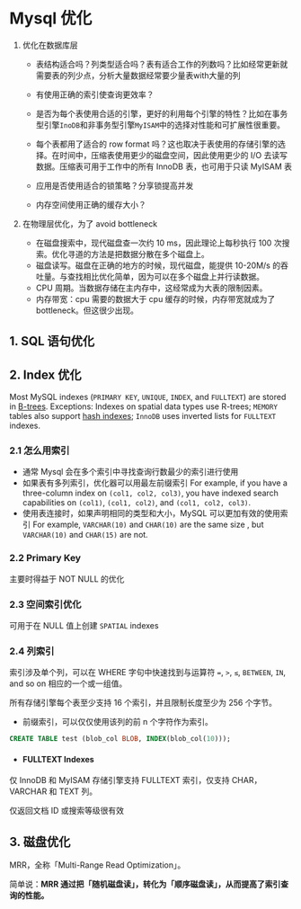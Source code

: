 # Mysql 优化

1. 优化在数据库层

   * 表结构适合吗？列类型适合吗？表有适合工作的列数吗？比如经常更新就需要表的列少点，分析大量数据经常要少量表with大量的列
   * 有使用正确的索引使查询更效率？
   * 是否为每个表使用合适的引擎，更好的利用每个引擎的特性？比如在事务型引擎`InoDB`和非事务型引擎`MyISAM`中的选择对性能和可扩展性很重要。
   * 每个表都用了适合的 row format 吗？这也取决于表使用的存储引擎的选择。在时间中，压缩表使用更少的磁盘空间，因此使用更少的 I/O 去读写数据。压缩表可用于工作中的所有 InnoDB 表，也可用于只读 MyISAM 表

   * 应用是否使用适合的锁策略？分享锁提高并发
   * 内存空间使用正确的缓存大小？

2. 在物理层优化，为了 avoid bottleneck
   * 在磁盘搜索中，现代磁盘查一次约 10 ms，因此理论上每秒执行 100 次搜索。优化寻道的方法是把数据分散在多个磁盘上。
   * 磁盘读写。磁盘在正确的地方的时候，现代磁盘，能提供 10-20M/s 的吞吐量。与查找相比优化简单，因为可以在多个磁盘上并行读数据。
   * CPU 周期。当数据存储在主内存中，这经常成为大表的限制因素。
   * 内存带宽：cpu 需要的数据大于 cpu 缓存的时候，内存带宽就成为了 bottleneck。但这很少出现。

## 1. SQL 语句优化

## 2. Index 优化

 Most MySQL indexes (`PRIMARY KEY`, `UNIQUE`, `INDEX`, and `FULLTEXT`) are stored in [B-trees](https://dev.mysql.com/doc/refman/8.0/en/glossary.html#glos_b_tree). Exceptions: Indexes on spatial data types use R-trees; `MEMORY` tables also support [hash indexes](https://dev.mysql.com/doc/refman/8.0/en/glossary.html#glos_hash_index); `InnoDB` uses inverted lists for `FULLTEXT` indexes. 

### 2.1 怎么用索引

* 通常 Mysql 会在多个索引中寻找查询行数最少的索引进行使用
* 如果表有多列索引，优化器可以用最左前缀索引 For example, if you have a three-column index on `(col1, col2, col3)`, you have indexed search capabilities on `(col1)`, `(col1, col2)`, and `(col1, col2, col3)`. 
* 使用表连接时，如果声明相同的类型和大小，MySQL 可以更加有效的使用索引 For example, `VARCHAR(10)` and `CHAR(10)` are the same size  , but `VARCHAR(10)` and `CHAR(15)` are not. 

### 2.2 Primary Key

主要时得益于 NOT NULL 的优化

### 2.3 空间索引优化

可用于在 NULL 值上创建 `SPATIAL` indexes 

### 2.4 列索引

索引涉及单个列，可以在 WHERE 字句中快速找到与运算符 `=`, `>`, `≤`, `BETWEEN`, `IN`, and so on 相应的一个或一组值。

所有存储引擎每个表至少支持 16 个索引，并且限制长度至少为 256 个字节。

* 前缀索引，可以仅仅使用该列的前 n 个字符作为索引。

 ```sql
CREATE TABLE test (blob_col BLOB, INDEX(blob_col(10))); 
 ```

* #### FULLTEXT Indexes

仅 InnoDB 和 MyISAM 存储引擎支持 FULLTEXT 索引，仅支持 CHAR，VARCHAR 和 TEXT 列。

仅返回文档 ID 或搜索等级很有效

## 3. 磁盘优化

 MRR，全称「Multi-Range Read Optimization」。 

 简单说：**MRR 通过把「随机磁盘读」，转化为「顺序磁盘读」，从而提高了索引查询的性能。** 